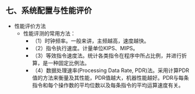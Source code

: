 ## 七、系统配置与性能评价
- 性能评价方法
	- 性能评测的常用方法：
		- （1）时钟频率。一般来讲，主频越高，速度越快。
		- （2）指令执行速度。计量单位KIPS、MIPS。
		- （3）等效指令速度法。统计各类指令在程序中所占比例，并进行折算，是一种固定比例法。
		- （4）数据处理速率(Processing Data Rate, PDR)法。采用计算PDR值的方法来衡量及其性能，PDR值越大，机器性能越好。PDR与每条指令和每个操作数的平均位数以及每条指令的平均运算速度有关。